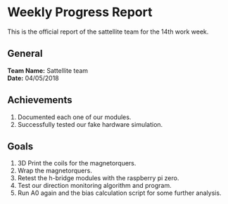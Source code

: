 # Weekly Progress Report

This is the official report of the sattellite team for the 14th work week.

## General

**Team Name:** Sattellite team
<br/>
**Date:** 04/05/2018

## Achievements

1. Documented each one of our modules.
2. Successfully tested our fake hardware simulation.


## Goals

1. 3D Print the coils for the magnetorquers.
2. Wrap the magnetorquers.
3. Retest the h-bridge modules with the raspberry pi zero.
4. Test our direction monitoring algorithm and program.
5. Run A0 again and the bias calculation script for some further analysis.
